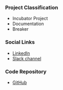 ### Project Classification
* <i class="fas fa-egg" style="color:#2ADA08;"></i> Incubator Project
* <i class="fas fa-book" style="color:#233e81;"></i> Documentation
* <i class="fas fa-hammer" style="color:#233e81;"></i> Breaker

### Social Links
* [LinkedIn](https://www.linkedin.com/company/owasp-ai-testing-guide-project/)
* [Slack channel](https://join.slack.com/t/owasp/shared_invite/zt-2xh7welj5-ueQHlFJfmFPL_TKb4LCd6Q)

### Code Repository
* [GitHub](https://github.com/OWASP/www-project-ai-testing-guide)
